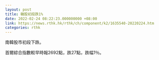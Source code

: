 ```yaml
---
layout: post
title: 韓股初段跌1%
date: 2022-02-24 08:22:23.000000000 +08:00
link: https://news.rthk.hk/rthk/ch/component/k2/1635540-20220224.htm
categories: rthk
---
```


南韓股市初段下跌。

首爾綜合指數較早時報2692點，跌27點，跌幅1％。
